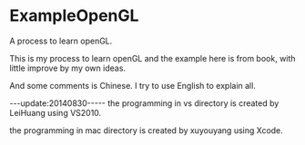 ExampleOpenGL
=============

A process to learn openGL. 

This is my process to learn openGL and the example here is from book, with little improve by my own ideas.

And some comments is Chinese. I try to use English to explain all.

---update:20140830-----
the programming in vs directory is created by LeiHuang using VS2010.

the programming in mac directory is created by xuyouyang using Xcode.
